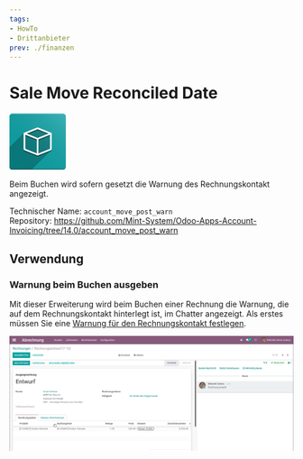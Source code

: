 ```yaml
---
tags:
- HowTo
- Drittanbieter
prev: ./finanzen
---
```

# Sale Move Reconciled Date

![icon_oms_box](assets/icon_oms_box.png)

Beim Buchen wird sofern gesetzt die Warnung des Rechnungskontakt angezeigt.

Technischer Name: `account_move_post_warn`\
Repository: <https://github.com/Mint-System/Odoo-Apps-Account-Invoicing/tree/14.0/account_move_post_warn>

## Verwendung

### Warnung beim Buchen ausgeben

Mit dieser Erweiterung wird beim Buchen einer Rechnung die Warnung, die auf dem Rechnungskontakt hinterlegt ist, im Chatter angezeigt. Als erstes müssen Sie eine [Warnung für den Rechnungskontakt festlegen](Abrechnung.md#Warnung%20für%20den%20Rechnungskontakt%20festlegen).

![Account Move Post Warn](assets/Account%20Move%20Post%20Warn.gif) 